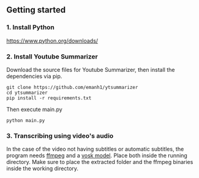 
## Getting started
### 1. Install Python
https://www.python.org/downloads/

### 2. Install Youtube Summarizer
Download the source files for Youtube Summarizer, then install the dependencies via pip.
```
git clone https://github.com/emanh1/ytsummarizer
cd ytsummarizer
pip install -r requirements.txt
```
Then execute main.py
```
python main.py
```

### 3. Transcribing using video's audio
In the case of the video not having subtitles or automatic subtitles, the program needs [ffmpeg](https://ffmpeg.org) and a [vosk model](https://alphacephei.com/vosk/models/vosk-model-small-en-us-0.15.zip). Place both inside the running directory. Make sure to place the extracted folder and the ffmpeg binaries inside the working directory.